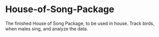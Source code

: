 # House-of-Song-Package
The finished House of Song Package, to be used in house. Track birds, when males sing, and analyze the data.
